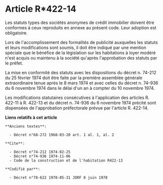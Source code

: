 # Article R*422-14

Les statuts types des sociétés anonymes de crédit immobilier doivent être conformes à ceux reproduits en annexe au présent
code. Leur adoption est obligatoire.

Lors de l'accomplissement des formalités de publicité auxquelles les statuts et leurs modifications sont soumis, il doit être
indiqué par une mention spéciale que le bénéfice de la législation sur les habitations à loyer modéré n'est acquis ou
maintenu à la société qu'après l'approbation des statuts par le préfet.

La mise en conformité des statuts avec les dispositions du décret n. 74-212 du 25 février 1974 doit être faite par la
première assemblée générale extraordinaire tenue après le 8 mars 1974 et avec celles du décret n. 74-936 du 6 novembre 1974
dans le délai d'un an à compter du 10 novembre 1974.

Les modifications statutaires consécutives à l'application des articles R. 422-11 à R. 422-13 et du décret n. 74-936 du 6
novembre 1974 précité sont dispensées de l'approbation préfectorale prévue par l'article R. 422-14.

**Liens relatifs à cet article**

	**Anciens textes**:

	  - Décret n°68-272 1968-03-20 art. 1 al. 1, al. 2

	**Cite**:

	  - Décret n°74-212 1974-02-25
	  - Décret n°74-936 1974-11-06
	  - Code de la construction et de l'habitation R422-13

	**Codifié par**:

	  - Décret n°78-622 1978-05-31 JORF 8 juin 1978
